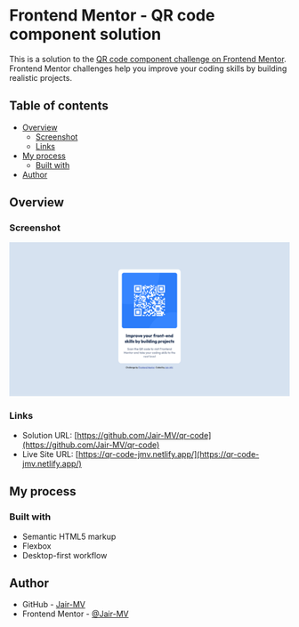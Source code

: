 # Frontend Mentor - QR code component solution

This is a solution to the [QR code component challenge on Frontend Mentor](https://www.frontendmentor.io/challenges/qr-code-component-iux_sIO_H). Frontend Mentor challenges help you improve your coding skills by building realistic projects.

## Table of contents

- [Overview](#overview)
  - [Screenshot](#screenshot)
  - [Links](#links)
- [My process](#my-process)
  - [Built with](#built-with)
- [Author](#author)

## Overview

### Screenshot

![](./screenshot.png)

### Links

- Solution URL: [https://github.com/Jair-MV/qr-code](https://github.com/Jair-MV/qr-code)
- Live Site URL: [https://qr-code-jmv.netlify.app/](https://qr-code-jmv.netlify.app/)

## My process

### Built with

- Semantic HTML5 markup
- Flexbox
- Desktop-first workflow

## Author

- GitHub - [Jair-MV](https://github.com/Jair-MV)
- Frontend Mentor - [@Jair-MV](https://www.frontendmentor.io/profile/Jair-MV)
